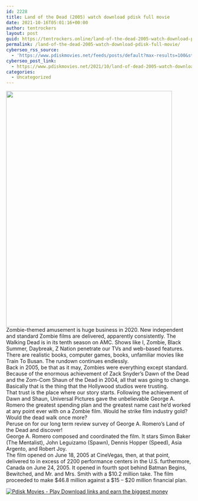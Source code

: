 ```yaml
---
id: 2228
title: Land of the Dead (2005) watch download pdisk full movie
date: 2021-10-16T05:01:16+00:00
author: tentrockers
layout: post
guid: https://tentrockers.online/land-of-the-dead-2005-watch-download-pdisk-full-movie/
permalink: /land-of-the-dead-2005-watch-download-pdisk-full-movie/
cyberseo_rss_source:
  - 'https://www.pdiskmovies.net/feeds/posts/default?max-results=100&start-index=1'
cyberseo_post_link:
  - https://www.pdiskmovies.net/2021/10/land-of-dead-2005-watch-download-pdisk.html
categories:
  - Uncategorized
---
```

<div class="separator">
  <a href="https://blogger.googleusercontent.com/img/a/AVvXsEiMsx-0Jrz_61JOXHFi_F9oMqh9Lu7shPHh2s2V6BsHVexKb5hoIGj6Yu8DK-z1XxhYc2w0MFvCIyjwGe3T1dmrIrXJeIw62XzznnTgUqRY__k-sShcA2BVmRByyzRqPXNB_noq8dRAIsllaPEMWmmvODdnvqMl8sSXlsA3iDEDI3kHL6WcHQejAlSPZw=s1500" imageanchor="1"><img loading="lazy" border="0" data-original-height="1500" data-original-width="1053" height="640" src="https://blogger.googleusercontent.com/img/a/AVvXsEiMsx-0Jrz_61JOXHFi_F9oMqh9Lu7shPHh2s2V6BsHVexKb5hoIGj6Yu8DK-z1XxhYc2w0MFvCIyjwGe3T1dmrIrXJeIw62XzznnTgUqRY__k-sShcA2BVmRByyzRqPXNB_noq8dRAIsllaPEMWmmvODdnvqMl8sSXlsA3iDEDI3kHL6WcHQejAlSPZw=w450-h640" width="450" /></a>
</div>



<div>
  <div>
    <span>Zombie-themed amusement is huge business in 2020. New independent and standard Zombie films are delivered, apparently consistently. The Walking Dead is in its tenth season on AMC. Shows like I, Zombie, Black Summer, Daybreak, Z Nation penetrate our TVs and web-based features. There are realistic books, computer games, books, unfamiliar movies like Train To Busan. The rundown continues endlessly.&nbsp;</span>
  </div>
  
  <div>
    <span>Back in 2005, be that as it may, Zombies were everything except standard. Because of the enormous achievement of Zack Snyder&#8217;s Dawn of the Dead and the Zom-Com Shaun of the Dead in 2004, all that was going to change. Basically that is the thing that the Hollywood studios were trusting.&nbsp;</span>
  </div>
  
  <div>
    <span>That trust is the place where our story starts. Following the achievement of Dawn and Shaun, Universal Pictures gave the unbelievable George A. Romero the greatest spending plan and the greatest name cast he&#8217;d worked at any point ever with on a Zombie film. Would he strike film industry gold? Would the dead walk once more?&nbsp;</span>
  </div>
  
  <div>
    <span>Peruse on for our long term review survey of George A. Romero&#8217;s Land of the Dead and discover!&nbsp;</span>
  </div>
  
  <div>
    <span>George A. Romero composed and coordinated the film. It stars Simon Baker (The Mentalist), John Leguizamo (Spawn), Dennis Hopper (Speed), Asia Argento, and Robert Joy.&nbsp;</span>
  </div>
  
  <div>
    <span>The film opened on June 18, 2005 at CineVegas, then, at that point, delivered to in excess of 2200 performance centers in the U.S. furthermore, Canada on June 24, 2005. It opened in fourth spot behind Batman Begins, Bewitched, and Mr. and Mrs. Smith with a $10.2 million take. The film proceeded to make $46.8 million against a $15 – $20 million financial plan.</span>
  </div>
</div>

[![](https://1.bp.blogspot.com/-a93bp85aB6g/YUXjACCiX3I/AAAAAAAAbQE/GHmPI7h0af0tqn6tYzd0cdrDv9Hu9LUSACLcBGAsYHQ/s16000/Play_it_New-removebg-preview.png "Pdisk Movies - Play Download links and earn the biggest money")](https://www.linkpdisk.com/share-video?videoid=nv2n4p001edb)